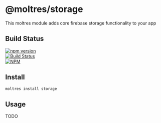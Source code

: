 # @moltres/storage

This moltres module adds core firebase storage functionality to your app


## Build Status

[![npm version](https://badge.fury.io/js/%40moltres%2Fstorage.svg)](https://badge.fury.io/js/%40moltres%2Fstorage)<br />
[![Build Status](https://travis-ci.org/brianneisler/moltres.svg)](https://travis-ci.org/brianneisler/moltres)<br />
[![NPM](https://nodei.co/npm/@moltres/storage.png?downloads=true&downloadRank=true&stars=true)](https://nodei.co/npm/@moltres/storage/)


## Install

```bash
moltres install storage
```


## Usage

TODO
